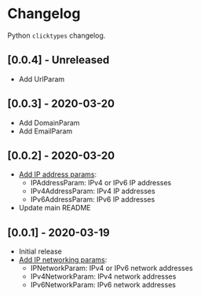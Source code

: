 # Changelog

Python `clicktypes` changelog.

## [0.0.4] - Unreleased

- Add UrlParam

## [0.0.3] - 2020-03-20

- Add DomainParam
- Add EmailParam

## [0.0.2] - 2020-03-20

- [Add IP address params](clicktypes/network/README.md):
  - IPAddressParam: IPv4 or IPv6 IP addresses
  - IPv4AddressParam: IPv4 IP addresses
  - IPv6AddressParam: IPv6 IP addresses
- Update main README

## [0.0.1] - 2020-03-19

- Initial release
- [Add IP networking params](clicktypes/network/README.md):
  - IPNetworkParam: IPv4 or IPv6 network addresses
  - IPv4NetworkParam: IPv4 network addresses
  - IPv6NetworkParam: IPv6 network addresses
